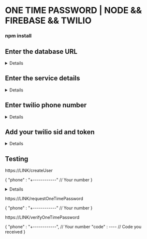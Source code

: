 # ONE TIME PASSWORD | NODE && FIREBASE && TWILIO

### npm install


## Enter the database URL
<details>
on Line 10 :
functions/index.js
</details>

## Enter the service details
<details>
functions/service_account.json
</details>

## Enter twilio phone number
<details>
on Line 19 :
functions/request_otp.js
</details>

## Add your twilio sid and token
<details>
on Line 3 :
functions/twilio.js
</details>

## Testing

https://LINK/createUser

{
	"phone" : "+------------" // Your number
}

<details>
!(https://i.imgur.com/XU0pNcF.png)
</details>




https://LINK/requestOneTimePassword

{
	"phone" : "+------------" // Your number
}


https://LINK/verifyOneTimePassword

{
	"phone" : "+------------", // Your number
  "code" : ----  // Code you received
}

